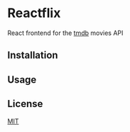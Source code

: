 # Reactflix

React frontend for the [tmdb](https://www.themoviedb.org/) movies API

## Installation

## Usage

## License

[MIT](https://choosealicense.com/licenses/mit/)
